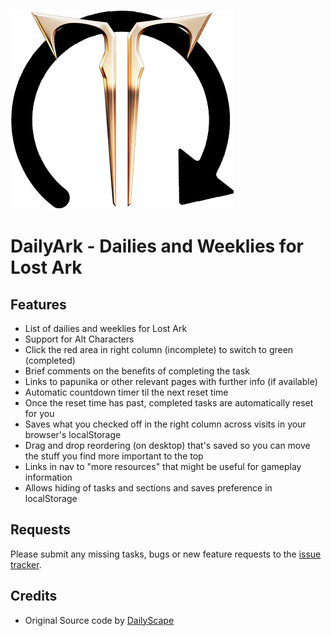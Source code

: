[![DailyArk](./img/dailyark.png)](https://dailyark.github.io)
# DailyArk - Dailies and Weeklies for Lost Ark

## Features
* List of dailies and weeklies for Lost Ark
* Support for Alt Characters
* Click the red area in right column (incomplete) to switch to green (completed)
* Brief comments on the benefits of completing the task
* Links to papunika or other relevant pages with further info (if available)
* Automatic countdown timer til the next reset time
* Once the reset time has past, completed tasks are automatically reset for you
* Saves what you checked off in the right column across visits in your browser's localStorage
* Drag and drop reordering (on desktop) that's saved so you can move the stuff you find more important to the top
* Links in nav to "more resources" that might be useful for gameplay information
* Allows hiding of tasks and sections and saves preference in localStorage

## Requests

Please submit any missing tasks, bugs or new feature requests to the [issue tracker](https://github.com/dailyark/dailyark.github.io/issues).

## Credits
* Original Source code by [DailyScape](https://dailyscape.github.io)
